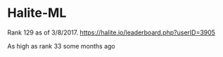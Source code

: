 # Halite-ML

Rank 129 as of 3/8/2017. https://halite.io/leaderboard.php?userID=3905

As high as rank 33 some months ago
